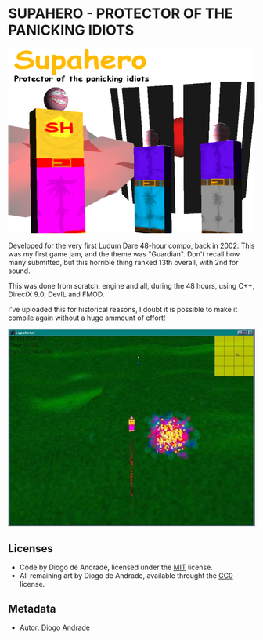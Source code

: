 # SUPAHERO - PROTECTOR OF THE PANICKING IDIOTS

![TitleImage](GameData/Textures/Intro02.png)

Developed for the very first Ludum Dare 48-hour compo, back in 2002.
This was my first game jam, and the theme was "Guardian".
Don't recall how many submitted, but this horrible thing ranked 13th overall, with 2nd for sound.

This was done from scratch, engine and all, during the 48 hours, using C++, DirectX 9.0, DevIL and FMOD.

I've uploaded this for historical reasons, I doubt it is possible to make it compile again without a huge ammount of effort!

![GameScreenshot](screenshots/screen01.jpg)

## Licenses

- Code by Diogo de Andrade, licensed under the [MIT] license.
- All remaining art by Diogo de Andrade, available throught the [CC0] license.

## Metadata

- Autor: [Diogo Andrade]

[Diogo Andrade]:https://github.com/DiogoDeAndrade
[Dall-E]:https://openai.com/dall-e-3
[Synty Studios]:https://www.syntystudios.com/
[NetSysFire]:https://opengameart.org/users/netsysfire
[CC0]:https://creativecommons.org/publicdomain/zero/1.0/
[Forced Square]:https://www.dafont.com/pt/forced-square.font
[retro 3d look]:https://github.com/DiogoDeAndrade/dithered_palette
[MIT]:LICENSE
